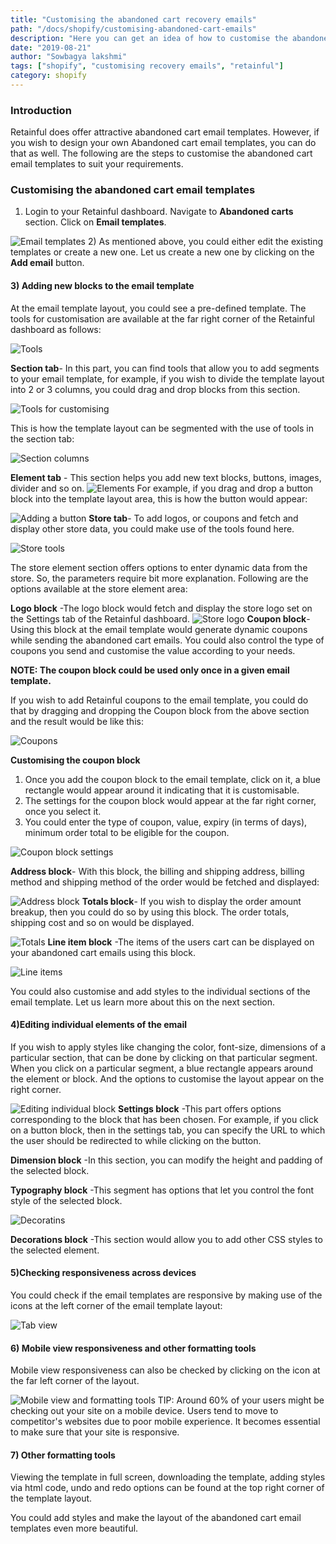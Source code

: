 ```yaml
---
title: "Customising the abandoned cart recovery emails"
path: "/docs/shopify/customising-abandoned-cart-emails"
description: "Here you can get an idea of how to customise the abandoned cart recovery emails using Retainful."
date: "2019-08-21"
author: "Sowbagya lakshmi"
tags: ["shopify", "customising recovery emails", "retainful"]
category: shopify
---
```


### Introduction

Retainful does offer attractive abandoned cart email templates. However, if you wish to design your own Abandoned cart email templates, you can do that as well.
The following are the steps to customise the abandoned cart email templates to suit your requirements.

### Customising the abandoned cart email templates

1) Login to your <link-text url="https://app.retainful.com/" target="_blank" rel="noopener">Retainful dashboard.</link-text> Navigate to **Abandoned carts** section. Click on **Email templates**.

![Email templates](../../images/docs/shopify/customising-abandoned-cart-templates/dashboard.png)
2) As mentioned above, you could either edit the existing templates or create a new one. Let us create a new one  by clicking on the **Add email** button.

#### 3) **Adding new blocks to the email template**
  At the email template layout, you could see a pre-defined template. The tools for customisation are available at the far right corner of the Retainful  dashboard as follows:

![Tools](../../images/docs/shopify/customising-abandoned-cart-templates/blocks.png)


  **Section tab**- In this part, you can find tools that allow you to add segments to your email template, for example, if you wish to divide the template layout into 2 or 3 columns, you could drag and drop blocks from this section.
  
![Tools for customising](../../images/docs/shopify/customising-abandoned-cart-templates/tools.png)

 This is how the template layout can be segmented with the use of tools in the section tab:

![Section columns](../../images/docs/shopify/customising-abandoned-cart-templates/section-columns.png)

**Element tab** - This section helps you add new text blocks, buttons, images, divider and so on.
![Elements](../../images/docs/shopify/customising-abandoned-cart-templates/element-tools.png)
 For example, if you drag and drop a button block into the template layout area, this is how the button would appear:

![Adding a button](../../images/docs/shopify/customising-abandoned-cart-templates/element-button.png)
**Store tab**- To add logos, or coupons and fetch and display other store data, you could make use of the tools found here.

![Store tools](../../images/docs/shopify/customising-abandoned-cart-templates/store-tools.png)

The store element section offers options to enter dynamic data from the store. So, the parameters require bit more explanation. Following are the options available at the store element area:

 **Logo block** -The logo block would fetch and display the store logo set on the Settings tab of the Retainful dashboard.
![Store logo](../../images/docs/shopify/customising-abandoned-cart-templates/store-logo.png)
**Coupon block**- Using this block at the email template would generate dynamic coupons while sending the abandoned cart emails. You could also control the type of coupons you send and customise the value according to your needs.

**NOTE: The coupon block could be used only once in a given email template.**

If you wish to add Retainful coupons to the email template, you could do that by dragging and dropping the Coupon block from the above section and the result would be like this:


![Coupons](../../images/docs/shopify/customising-abandoned-cart-templates/coupons.png)

**Customising the coupon block**
1. Once you add the coupon block to the email template, click on it, a blue rectangle would appear around it indicating that it is customisable.
2. The settings for the coupon block would appear at the far right corner, once you select it.
3. You could enter the type of coupon, value, expiry (in terms of days), minimum order total to be eligible for the coupon.

![Coupon block settings](../../images/docs/shopify/customising-abandoned-cart-templates/settings-coupon.png)

**Address block**- With this block, the billing and shipping address, billing method and shipping method of the order would be fetched and displayed:

![Address block](../../images/docs/shopify/customising-abandoned-cart-templates/address-block.png)
**Totals block**- If you wish to display the order amount breakup, then you could do so by using this block. The order totals, shipping cost and so on would be displayed.

![Totals](../../images/docs/shopify/customising-abandoned-cart-templates/store-totals.png)
**Line item block** -The items of the users cart can be displayed on your abandoned cart emails using this block.

![Line items](../../images/docs/shopify/customising-abandoned-cart-templates/store-line-item.png)

You could also customise and add styles to the individual sections of the email template. Let us learn more about this on the next section.


#### 4)Editing individual elements of the email

If you wish to apply styles like changing the color, font-size, dimensions of a particular section, that can be done by clicking on that particular segment.
   When you click on a particular segment, a blue rectangle appears around the element or block. And the options to customise the layout appear on the right corner.
     
![Editing individual block](../../images/docs/shopify/customising-abandoned-cart-templates/editing-individual-block.png)
**Settings block** -This part offers options corresponding to the block that has been chosen. For example, if you click on a button block, then in the settings tab, you can specify the URL to which the user should be redirected to while clicking on the button.

**Dimension block** -In this section, you can modify the height and padding of the selected  block.

**Typography block** -This segment has options that let you control the font style of the selected block.

![Decoratins](../../images/docs/shopify/customising-abandoned-cart-templates/decorations-block.png)

**Decorations block** -This section would allow you to add other CSS styles to the selected element.


#### 5)Checking responsiveness across devices
You could check if the email templates are responsive by making use of the icons at the left corner of the email template layout:

![Tab view](../../images/docs/shopify/customising-abandoned-cart-templates/responsive-tab.png)


#### 6) Mobile view responsiveness and other formatting tools

Mobile view responsiveness can also be checked by clicking on the icon at the far left corner of the layout.

![Mobile view and formatting tools](../../images/docs/shopify/customising-abandoned-cart-templates/responsive-formatting.png)
<call-out> TIP: Around 60% of your users might be checking out your site on a mobile device. Users tend to move to competitor's websites due to poor mobile experience. It becomes essential to make sure that your site is responsive.</call-out>

#### 7) Other formatting tools

Viewing the template in full screen, downloading the template, adding styles via html code, undo and redo options can be found at the top right corner of the template layout.

You could add styles and make the layout of the abandoned cart email templates even more beautiful.
